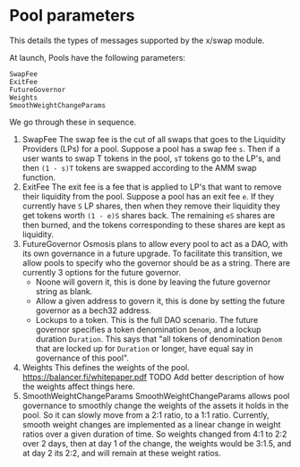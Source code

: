 <!--
order: 2
-->

# Pool parameters

This details the types of messages supported by the x/swap module.

At launch, Pools have the following parameters:

```list
SwapFee
ExitFee
FutureGovernor
Weights
SmoothWeightChangeParams
```

We go through these in sequence.

1. SwapFee
    The swap fee is the cut of all swaps that goes to the Liquidity Providers (LPs) for a pool. Suppose a pool has a swap fee `s`. Then if a user wants to swap T tokens in the pool, `sT` tokens go to the LP's, and then `(1 - s)T` tokens are swapped according to the AMM swap function.
2. ExitFee
    The exit fee is a fee that is applied to LP's that want to remove their liquidity from the pool. Suppose a pool has an exit fee `e`. If they currently have `S` LP shares, then when they remove their liquidity they get tokens worth `(1 - e)S` shares back. The remaining `eS` shares are then burned, and the tokens corresponding to these shares are kept as liquidity.
3. FutureGovernor
    Osmosis plans to allow every pool to act as a DAO, with its own governance in a future upgrade. To facilitate this transition, we allow pools to specify who the governor should be as a string. There are currently 3 options for the future governor.
    - Noone will govern it, this is done by leaving the future governor string as blank.
    - Allow a given address to govern it, this is done by setting the future governor as a bech32 address.
    - Lockups to a token. This is the full DAO scenario. The future governor specifies a token denomination `Denom`, and a lockup duration `Duration`. This says that "all tokens of denomination `Denom` that are locked up for `Duration` or longer, have equal say in governance of this pool".
4. Weights
    This defines the weights of the pool. https://balancer.fi/whitepaper.pdf
    TODO Add better description of how the weights affect things here.
5. SmoothWeightChangeParams
    SmoothWeightChangeParams allows pool governance to smoothly change the weights of the assets it holds in the pool. So it can slowly move from a 2:1 ratio, to a 1:1 ratio. Currently, smooth weight changes are implemented as a linear change in weight ratios over a given duration of time. So weights changed from 4:1 to 2:2 over 2 days, then at day 1 of the change, the weights would be 3:1.5, and at day 2 its 2:2, and will remain at these weight ratios.
